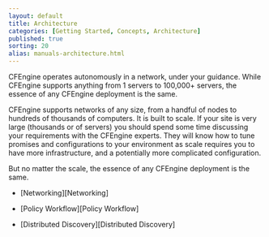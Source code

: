 ```yaml
---
layout: default
title: Architecture
categories: [Getting Started, Concepts, Architecture]
published: true
sorting: 20
alias: manuals-architecture.html
---
```


CFEngine operates autonomously in a network, under your guidance. While 
CFEngine supports anything from 1 servers to 100,000+ servers, the essence of 
any CFEngine deployment is the same.

CFEngine supports networks of any size, from a handful of nodes to
hundreds of thousands of computers. It is built to scale. If your site
is very large (thousands or of servers) you should spend some time
discussing your requirements with the CFEngine experts. They will know
how to tune promises and configurations to your environment as scale
requires you to have more infrastructure, and a potentially more
complicated configuration.

But no matter the scale, the essence of any CFEngine deployment is the same.

* [Networking][Networking]

* [Policy Workflow][Policy Workflow]

* [Distributed Discovery][Distributed Discovery]


